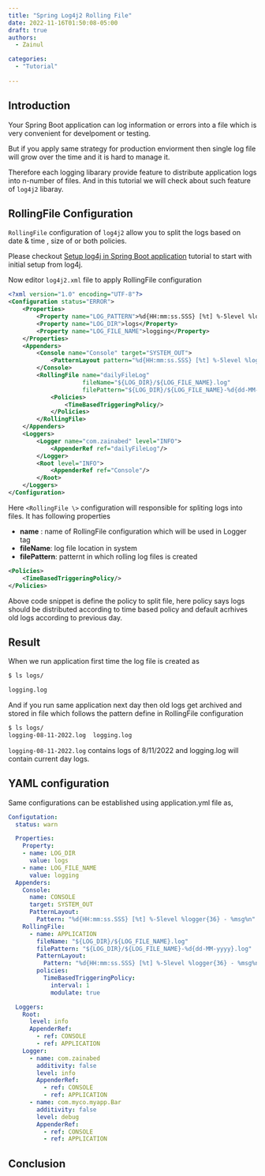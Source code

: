 ```yaml
---
title: "Spring Log4j2 Rolling File"
date: 2022-11-16T01:50:08-05:00
draft: true
authors:
  - Zainul

categories: 
  - "Tutorial"
  
---
```


## Introduction
Your Spring Boot application can log information or errors into a file which is very convenient for develpoment or testing.

But if you apply same strategy for production enviorment then single log file will grow over the time and it is hard to manage it.

Therefore each logging libarary provide feature to distribute application logs into n-number of files.
And in this tutorial we will check about such feature of `log4j2` libaray.

## RollingFile Configuration

`RollingFile` configuration of `log4j2` allow you to split the logs based on date & time , size of or both policies.

Please checkout [Setup log4j in Spring Boot application]() tutorial to start with initial setup from log4j.

Now editor `log4j2.xml` file to apply RollingFile configuration


```xml
<?xml version="1.0" encoding="UTF-8"?>
<Configuration status="ERROR">
    <Properties>
        <Property name="LOG_PATTERN">%d{HH:mm:ss.SSS} [%t] %-5level %logger{36} - %msg%n"</Property>
        <Property name="LOG_DIR">logs</Property>
        <Property name="LOG_FILE_NAME">logging</Property>
    </Properties>
    <Appenders>
        <Console name="Console" target="SYSTEM_OUT">
            <PatternLayout pattern="%d{HH:mm:ss.SSS} [%t] %-5level %logger{36} - %msg%n"/>
        </Console>
        <RollingFile name="dailyFileLog"
                     fileName="${LOG_DIR}/${LOG_FILE_NAME}.log"
                     filePattern="${LOG_DIR}/${LOG_FILE_NAME}-%d{dd-MM-yyyy}.log">
            <Policies>
                <TimeBasedTriggeringPolicy/>
            </Policies>
        </RollingFile>
    </Appenders>
    <Loggers>
        <Logger name="com.zainabed" level="INFO">
            <AppenderRef ref="dailyFileLog"/>
        </Logger>
        <Root level="INFO">
            <AppenderRef ref="Console"/>
        </Root>
    </Loggers>
</Configuration>
```

Here `<RollingFile \>` configuration will responsible for spliting logs into files.
It has following properties

* **name** : name of RollingFile configuration which will be used in Logger tag
* **fileName**:  log file location in system
* **filePattern**: patternt in which rolling log files is created

```xml
<Policies>
    <TimeBasedTriggeringPolicy/>
</Policies>
```
Above code snippet is define the policy to split file, here policy says logs should be distributed according to time based policy and default acrhives old logs according to previous day.

## Result

When we run application first time the log file is created as 

```bash
$ ls logs/

logging.log

```

And if you run same application next day then old logs get archived and stored in file which follows the pattern define in RollingFile configuration

```bash
$ ls logs/
logging-08-11-2022.log  logging.log

```
`logging-08-11-2022.log` contains logs of 8/11/2022 and logging.log will contain current day logs.

## YAML configuration

Same configurations can be established using application.yml file as,

```yaml
Configutation:
  status: warn

  Properties:
    Property:
    - name: LOG_DIR
      value: logs
    - name: LOG_FILE_NAME
      value: logging
  Appenders:
    Console:
      name: CONSOLE
      target: SYSTEM_OUT
      PatternLayout:
        Pattern: "%d{HH:mm:ss.SSS} [%t] %-5level %logger{36} - %msg%n"
    RollingFile:
      - name: APPLICATION
        fileName: "${LOG_DIR}/${LOG_FILE_NAME}.log"
        filePattern: "${LOG_DIR}/${LOG_FILE_NAME}-%d{dd-MM-yyyy}.log"
        PatternLayout:
          Pattern: "%d{HH:mm:ss.SSS} [%t] %-5level %logger{36} - %msg%n"
        policies:
          TimeBasedTriggeringPolicy:
            interval: 1
            modulate: true

  Loggers:
    Root:
      level: info
      AppenderRef:
        - ref: CONSOLE
        - ref: APPLICATION
    Logger:
      - name: com.zainabed
        additivity: false
        level: info
        AppenderRef:
          - ref: CONSOLE
          - ref: APPLICATION
      - name: com.myco.myapp.Bar
        additivity: false
        level: debug
        AppenderRef:
          - ref: CONSOLE
          - ref: APPLICATION
```
## Conclusion
